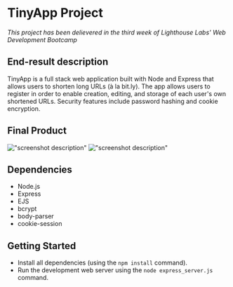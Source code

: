 # TinyApp Project

*This project has been delievered in the third week of Lighthouse Labs' Web Development Bootcamp*

## End-result description

TinyApp is a full stack web application built with Node and Express that allows users to shorten long URLs (à la bit.ly).
The app allows users to register in order to enable creation, editing, and storage of each user's own shortened URLs.
Security features include password hashing and cookie encryption.

## Final Product

!["screenshot description"](#)
!["screenshot description"](#)

## Dependencies

- Node.js
- Express
- EJS
- bcrypt
- body-parser
- cookie-session

## Getting Started

- Install all dependencies (using the `npm install` command).
- Run the development web server using the `node express_server.js` command.
